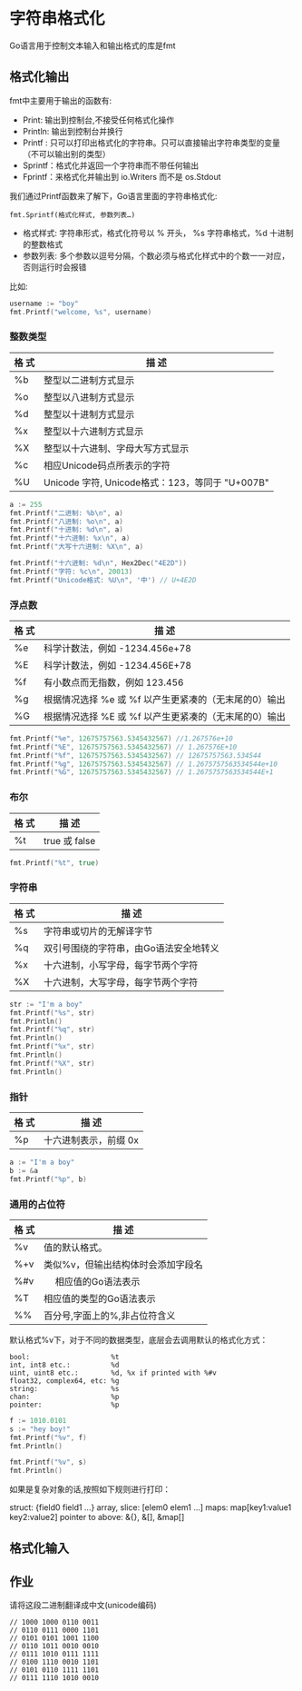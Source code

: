 # 字符串格式化

Go语言用于控制文本输入和输出格式的库是fmt

## 格式化输出

fmt中主要用于输出的函数有:

+ Print:   输出到控制台,不接受任何格式化操作
+ Println: 输出到控制台并换行
+ Printf : 只可以打印出格式化的字符串。只可以直接输出字符串类型的变量（不可以输出别的类型）
+ Sprintf：格式化并返回一个字符串而不带任何输出
+ Fprintf：来格式化并输出到 io.Writers 而不是 os.Stdout

我们通过Printf函数来了解下，Go语言里面的字符串格式化:
```
fmt.Sprintf(格式化样式, 参数列表…)
```

+ 格式样式: 字符串形式，格式化符号以 % 开头， %s 字符串格式，%d 十进制的整数格式
+ 参数列表: 多个参数以逗号分隔，个数必须与格式化样式中的个数一一对应，否则运行时会报错

比如:
```go
username := "boy"
fmt.Printf("welcome, %s", username)
```

### 整数类型

|格  式 |	描  述 |
|  ----  | --- |
|%b	 |整型以二进制方式显示|
|%o	 |整型以八进制方式显示|
|%d	 |整型以十进制方式显示|
|%x	 |整型以十六进制方式显示|
|%X	 |整型以十六进制、字母大写方式显示|
|%c	 |相应Unicode码点所表示的字符|
|%U	 |Unicode 字符, Unicode格式：123，等同于 "U+007B"|

```go
a := 255
fmt.Printf("二进制: %b\n", a)
fmt.Printf("八进制: %o\n", a)
fmt.Printf("十进制: %d\n", a)
fmt.Printf("十六进制: %x\n", a)
fmt.Printf("大写十六进制: %X\n", a)

fmt.Printf("十六进制: %d\n", Hex2Dec("4E2D"))
fmt.Printf("字符: %c\n", 20013)
fmt.Printf("Unicode格式: %U\n", '中') // U+4E2D
```

### 浮点数

|格  式 |	描  述 |
|  ----  | --- |
|%e |     科学计数法，例如 -1234.456e+78 |
|%E |     科学计数法，例如 -1234.456E+78 |
|%f |     有小数点而无指数，例如 123.456 |
|%g |     根据情况选择 %e 或 %f 以产生更紧凑的（无末尾的0）输出 |
|%G |     根据情况选择 %E 或 %f 以产生更紧凑的（无末尾的0）输出|

```go
fmt.Printf("%e", 12675757563.5345432567) //1.267576e+10
fmt.Printf("%E", 12675757563.5345432567) // 1.267576E+10
fmt.Printf("%f", 12675757563.5345432567) // 12675757563.534544
fmt.Printf("%g", 12675757563.5345432567) // 1.2675757563534544e+10
fmt.Printf("%G", 12675757563.5345432567) // 1.2675757563534544E+1
```

### 布尔

|格  式 |	描  述 |
|  ----  | --- |
|%t |     true 或 false |

```go
fmt.Printf("%t", true)
```

### 字符串

|格  式 |	描  述 |
|  ----  | --- |
|%s  |   字符串或切片的无解译字节 |
|%q  |   双引号围绕的字符串，由Go语法安全地转义 |
|%x  |   十六进制，小写字母，每字节两个字符 |
|%X  |   十六进制，大写字母，每字节两个字符|

```go
str := "I'm a boy"
fmt.Printf("%s", str)
fmt.Println()
fmt.Printf("%q", str)
fmt.Println()
fmt.Printf("%x", str)
fmt.Println()
fmt.Printf("%X", str)
fmt.Println()
```

### 指针

|格  式 |	描  述 |
|  ----  | --- |
|%p     |十六进制表示，前缀 0x |


```go
a := "I'm a boy"
b := &a
fmt.Printf("%p", b)
```

### 通用的占位符

|格  式 |	描  述 |
|  ----  | --- |
|%v  |    值的默认格式。|
|%+v |   类似%v，但输出结构体时会添加字段名|
|%#v |　 相应值的Go语法表示 |
|%T  |   相应值的类型的Go语法表示 |
|%%  |   百分号,字面上的%,非占位符含义|

默认格式%v下，对于不同的数据类型，底层会去调用默认的格式化方式：
```
bool:                    %t 
int, int8 etc.:          %d 
uint, uint8 etc.:        %d, %x if printed with %#v
float32, complex64, etc: %g
string:                  %s
chan:                    %p 
pointer:                 %p
```

```go
f := 1010.0101
s := "hey boy!"
fmt.Printf("%v", f)
fmt.Println()

fmt.Printf("%v", s)
fmt.Println()
```

如果是复杂对象的话,按照如下规则进行打印：

struct:            {field0 field1 ...} 
array, slice:      [elem0 elem1 ...] 
maps:              map[key1:value1 key2:value2] 
pointer to above:  &{}, &[], &map[]

## 格式化输入



## 作业

请将这段二进制翻译成中文(unicode编码)
```
// 1000 1000 0110 0011
// 0110 0111 0000 1101
// 0101 0101 1001 1100
// 0110 1011 0010 0010
// 0111 1010 0111 1111
// 0100 1110 0010 1101
// 0101 0110 1111 1101
// 0111 1110 1010 0010
```